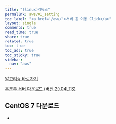```yaml
---
title: "(linux)리눅스"
permalink: aws/01_setting
toc_label: "<a href='/aws/'>서버 홈 이동 Click</a>"
layout: single
comments: true
read_time: true
share: true
related: true
toc: true
toc_ads: true
toc_sticky: true
sidebar:
  nav: "aws"
---
```

[알고리즘 바로가기](../aws)

[우분투 서버 다운로드 (버전 20.04LTS)](https://ubuntu.com/download/server)

## CentOS 7 다운로드
- 